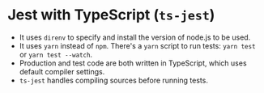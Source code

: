 # Jest with TypeScript (`ts-jest`)

* It uses `direnv` to specify and install the version of node.js to be used.
* It uses `yarn` instead of `npm`.  There's a `yarn` script to run tests: `yarn test` or 
  `yarn test --watch`.
* Production and test code are both written in TypeScript, which uses default compiler settings.
* `ts-jest` handles compiling sources before running tests.

